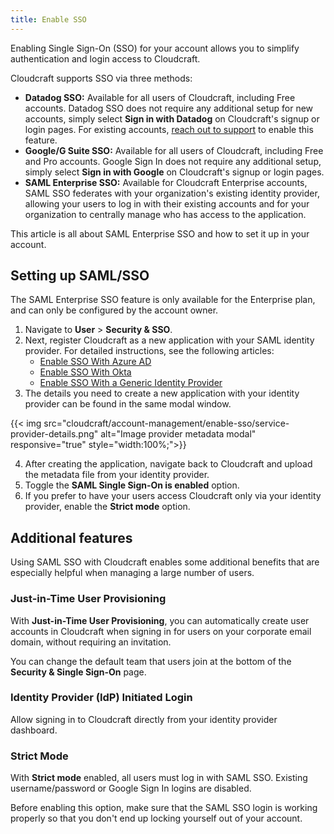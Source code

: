 ```yaml
---
title: Enable SSO
---
```


Enabling Single Sign-On (SSO) for your account allows you to simplify authentication and login access to Cloudcraft.

Cloudcraft supports SSO via three methods:

- **Datadog SSO:** Available for all users of Cloudcraft, including Free accounts. Datadog SSO does not require any additional setup for new accounts, simply select **Sign in with Datadog** on Cloudcraft's signup or login pages. For existing accounts, [reach out to support][1] to enable this feature.
- **Google/G Suite SSO:** Available for all users of Cloudcraft, including Free and Pro accounts. Google Sign In does not require any additional setup, simply select **Sign in with Google** on Cloudcraft's signup or login pages.
- **SAML Enterprise SSO:** Available for Cloudcraft Enterprise accounts, SAML SSO federates with your organization's existing identity provider, allowing your users to log in with their existing accounts and for your organization to centrally manage who has access to the application.

This article is all about SAML Enterprise SSO and how to set it up in your account.

## Setting up SAML/SSO

<div class="alert alert-info">The SAML Enterprise SSO feature is only available for the Enterprise plan, and can only be configured by the account owner.
</div>

1. Navigate to **User** > **Security & SSO**.
2. Next, register Cloudcraft as a new application with your SAML identity provider. For detailed instructions, see the following articles:
    - [Enable SSO With Azure AD][2]
    - [Enable SSO With Okta][3]
    - [Enable SSO With a Generic Identity Provider][4]
3. The details you need to create a new application with your identity provider can be found in the same modal window.

{{< img src="cloudcraft/account-management/enable-sso/service-provider-details.png" alt="Image provider metadata modal" responsive="true" style="width:100%;">}}

4. After creating the application, navigate back to Cloudcraft and upload the metadata file from your identity provider.
5. Toggle the **SAML Single Sign-On is enabled** option.
6. If you prefer to have your users access Cloudcraft only via your identity provider, enable the **Strict mode** option.

## Additional features

Using SAML SSO with Cloudcraft enables some additional benefits that are especially helpful when managing a large number of users.

### Just-in-Time User Provisioning

With **Just-in-Time User Provisioning**, you can automatically create user accounts in Cloudcraft when signing in for users on your corporate email domain, without requiring an invitation.

You can change the default team that users join at the bottom of the **Security & Single Sign-On** page.

### Identity Provider (IdP) Initiated Login

Allow signing in to Cloudcraft directly from your identity provider dashboard.

### Strict Mode

With **Strict mode** enabled, all users must log in with SAML SSO. Existing username/password or Google Sign In logins are disabled.

Before enabling this option, make sure that the SAML SSO login is working properly so that you don't end up locking yourself out of your account.

[1]: https://app.cloudcraft.co/app/support
[2]: /cloudcraft/account-management/enable-sso-with-azure-ad/
[3]: /cloudcraft/account-management/enable-sso-with-okta/
[4]: /cloudcraft/account-management/enable-sso-with-generic-idp/

